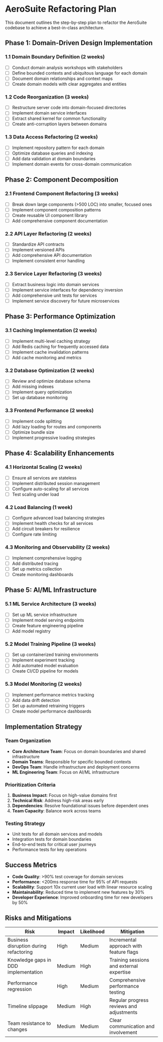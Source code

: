 # AeroSuite Refactoring Plan

This document outlines the step-by-step plan to refactor the AeroSuite codebase to achieve a best-in-class architecture.

## Phase 1: Domain-Driven Design Implementation

### 1.1 Domain Boundary Definition (2 weeks)

- [ ] Conduct domain analysis workshops with stakeholders
- [ ] Define bounded contexts and ubiquitous language for each domain
- [ ] Document domain relationships and context maps
- [ ] Create domain models with clear aggregates and entities

### 1.2 Code Reorganization (3 weeks)

- [ ] Restructure server code into domain-focused directories
- [ ] Implement domain service interfaces
- [ ] Extract shared kernel for common functionality
- [ ] Create anti-corruption layers between domains

### 1.3 Data Access Refactoring (2 weeks)

- [ ] Implement repository pattern for each domain
- [ ] Optimize database queries and indexing
- [ ] Add data validation at domain boundaries
- [ ] Implement domain events for cross-domain communication

## Phase 2: Component Decomposition

### 2.1 Frontend Component Refactoring (3 weeks)

- [ ] Break down large components (>500 LOC) into smaller, focused ones
- [ ] Implement component composition patterns
- [ ] Create reusable UI component library
- [ ] Add comprehensive component documentation

### 2.2 API Layer Refactoring (2 weeks)

- [ ] Standardize API contracts
- [ ] Implement versioned APIs
- [ ] Add comprehensive API documentation
- [ ] Implement consistent error handling

### 2.3 Service Layer Refactoring (3 weeks)

- [ ] Extract business logic into domain services
- [ ] Implement service interfaces for dependency inversion
- [ ] Add comprehensive unit tests for services
- [ ] Implement service discovery for future microservices

## Phase 3: Performance Optimization

### 3.1 Caching Implementation (2 weeks)

- [ ] Implement multi-level caching strategy
- [ ] Add Redis caching for frequently accessed data
- [ ] Implement cache invalidation patterns
- [ ] Add cache monitoring and metrics

### 3.2 Database Optimization (2 weeks)

- [ ] Review and optimize database schema
- [ ] Add missing indexes
- [ ] Implement query optimization
- [ ] Set up database monitoring

### 3.3 Frontend Performance (2 weeks)

- [ ] Implement code splitting
- [ ] Add lazy loading for routes and components
- [ ] Optimize bundle size
- [ ] Implement progressive loading strategies

## Phase 4: Scalability Enhancements

### 4.1 Horizontal Scaling (2 weeks)

- [ ] Ensure all services are stateless
- [ ] Implement distributed session management
- [ ] Configure auto-scaling for all services
- [ ] Test scaling under load

### 4.2 Load Balancing (1 week)

- [ ] Configure advanced load balancing strategies
- [ ] Implement health checks for all services
- [ ] Add circuit breakers for resilience
- [ ] Configure rate limiting

### 4.3 Monitoring and Observability (2 weeks)

- [ ] Implement comprehensive logging
- [ ] Add distributed tracing
- [ ] Set up metrics collection
- [ ] Create monitoring dashboards

## Phase 5: AI/ML Infrastructure

### 5.1 ML Service Architecture (3 weeks)

- [ ] Set up ML service infrastructure
- [ ] Implement model serving endpoints
- [ ] Create feature engineering pipeline
- [ ] Add model registry

### 5.2 Model Training Pipeline (3 weeks)

- [ ] Set up containerized training environments
- [ ] Implement experiment tracking
- [ ] Add automated model evaluation
- [ ] Create CI/CD pipeline for models

### 5.3 Model Monitoring (2 weeks)

- [ ] Implement performance metrics tracking
- [ ] Add data drift detection
- [ ] Set up automated retraining triggers
- [ ] Create model performance dashboards

## Implementation Strategy

### Team Organization

- **Core Architecture Team**: Focus on domain boundaries and shared infrastructure
- **Domain Teams**: Responsible for specific bounded contexts
- **DevOps Team**: Handle infrastructure and deployment concerns
- **ML Engineering Team**: Focus on AI/ML infrastructure

### Prioritization Criteria

1. **Business Impact**: Focus on high-value domains first
2. **Technical Risk**: Address high-risk areas early
3. **Dependencies**: Resolve foundational issues before dependent ones
4. **Team Capacity**: Balance work across teams

### Testing Strategy

- Unit tests for all domain services and models
- Integration tests for domain boundaries
- End-to-end tests for critical user journeys
- Performance tests for key operations

## Success Metrics

- **Code Quality**: >90% test coverage for domain services
- **Performance**: <200ms response time for 95% of API requests
- **Scalability**: Support 10x current user load with linear resource scaling
- **Maintainability**: Reduced time to implement new features by 30%
- **Developer Experience**: Improved onboarding time for new developers by 50%

## Risks and Mitigations

| Risk | Impact | Likelihood | Mitigation |
|------|--------|------------|------------|
| Business disruption during refactoring | High | Medium | Incremental approach with feature flags |
| Knowledge gaps in DDD implementation | Medium | High | Training sessions and external expertise |
| Performance regression | High | Medium | Comprehensive performance testing |
| Timeline slippage | Medium | High | Regular progress reviews and adjustments |
| Team resistance to changes | Medium | Medium | Clear communication and involvement | 
